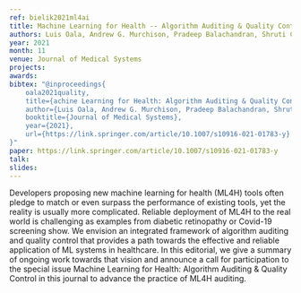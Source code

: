 ```yaml
---
ref: bielik2021ml4ai
title: Machine Learning for Health -- Algorithm Auditing & Quality Control
authors: Luis Oala, Andrew G. Murchison, Pradeep Balachandran, Shruti Choudhary, Jana Fehr, Alixandro Werneck Leite, Peter G. Goldschmidt, Christian Johner, Elora D. M. Schorverth, Rose Nakasi, Martin Meyer, Federico Cabitza, Pat Baird, Carolin Prabhu, Eva Weicken, Xiaoxuan Liu, Markus Wenzel, Steffen Vogler, Darlington Akogo, Shada Alsalamah, Emre Kazim, Adriano Koshiyama, Sven Piechottka, Sheena Macpherson, Ian Shadforth, Regina Geierhofer, Christian Matek, Joachim Krois, Bruno Sanguinetti, Matthew Arentz, Pavol Bielik, Saul Calderon-Ramirez, Auss Abbood, Nicolas Langer, Stefan Haufe, Ferath Kherif, Sameer Pujari, Wojciech Samek, Thomas Wiegand
year: 2021
month: 11
venue: Journal of Medical Systems
projects: 
awards:
bibtex: "@inproceedings{
    oala2021quality,
    title={achine Learning for Health: Algorithm Auditing & Quality Control},
    author={Luis Oala, Andrew G. Murchison, Pradeep Balachandran, Shruti Choudhary, Jana Fehr, Alixandro Werneck Leite, Peter G. Goldschmidt, Christian Johner, Elora D. M. Schorverth, Rose Nakasi, Martin Meyer, Federico Cabitza, Pat Baird, Carolin Prabhu, Eva Weicken, Xiaoxuan Liu, Markus Wenzel, Steffen Vogler, Darlington Akogo, Shada Alsalamah, Emre Kazim, Adriano Koshiyama, Sven Piechottka, Sheena Macpherson, Ian Shadforth, Regina Geierhofer, Christian Matek, Joachim Krois, Bruno Sanguinetti, Matthew Arentz, Pavol Bielik, Saul Calderon-Ramirez, Auss Abbood, Nicolas Langer, Stefan Haufe, Ferath Kherif, Sameer Pujari, Wojciech Samek, Thomas Wiegand},
    booktitle={Journal of Medical Systems},
    year={2021},
    url={https://link.springer.com/article/10.1007/s10916-021-01783-y}   
}"
paper: https://link.springer.com/article/10.1007/s10916-021-01783-y
talk: 
slides: 
---
```


Developers proposing new machine learning for health (ML4H) tools often pledge to match or even surpass the performance of existing tools, yet the reality is usually more complicated. Reliable deployment of ML4H to the real world is challenging as examples from diabetic retinopathy or Covid-19 screening show. We envision an integrated framework of algorithm auditing and quality control that provides a path towards the effective and reliable application of ML systems in healthcare. In this editorial, we give a summary of ongoing work towards that vision and announce a call for participation to the special issue Machine Learning for Health: Algorithm Auditing & Quality Control in this journal to advance the practice of ML4H auditing.
